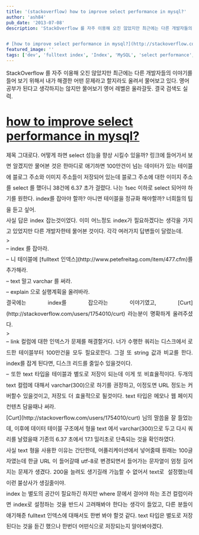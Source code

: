 ```yaml
---
title: '(stackoverflow) how to improve select performance in mysql?'
author: 'ash84'
pub_date: '2013-07-08'
description: 'StackOverflow 를 자주 이용해 오진 않았지만 최근에는 다른 개발자들의 이야기를 들어 보기 위해서 내가 해결한 어떤 문제라고 할지라도 올려서 물어보고 있다. 영어 공부가 된다고 생각하지는 않지만 물어보기 영어 레벨은 올라갈듯. 결국 검색도 실력. 


# [how to improve select performance in mysql?](http://stackoverflow.com/ques'
featured_image: ''
tags: ['dev', 'fulltext index', 'Index', 'MySQL', 'select performance', 'stackoverflow', 'text type', 'varchar']
---
```



<span style="font-size: 11pt;">StackOverflow 를 자주 이용해 오진 않았지만 최근에는 다른 개발자들의 이야기를 들어 보기 위해서 내가 해결한 어떤 문제라고 할지라도 올려서 물어보고 있다. 영어 공부가 된다고 생각하지는 않지만 물어보기 영어 레벨은 올라갈듯. 결국 검색도 실력. </span>


# [<span style="font-size: 24pt;">how to improve select performance in mysql?</span>](http://stackoverflow.com/questions/17513090/how-to-improve-select-performance-in-mysql)

<div style="text-align: justify; line-height: 2;"></div><div style="text-align: justify; line-height: 2;"><span style="font-size: 11pt;">제목 그대로다. 어떻게 하면 select 성능을 향상 시킬수 있을까? 링크에 들어가서 보면 알겠지만 물어본 것은 한마디로 애기하면 100만건이 넘는 데이터가 있는 테이블에 블로그 주소와 이미지 주소들이 저장되어 있는데 블로그 주소에 대한 이미지 주소를 select 를 했더니 38건에 6.37 초가 걸렸다. 나는 1sec 이하로 select 되어야 하기를 원한다. index를 잡아야 할까? 아니면 테이블을 정규화 해야할까? 너희들의 팁을 듣고 싶어. </span></div><div style="text-align: justify; line-height: 2;"></div><div style="text-align: justify; line-height: 2;"></div><div style="text-align: justify; line-height: 2;"><span style="font-size: 11pt;">사실 답은 index 잡는것이었다. 이미 어느정도 index가 필요하겠다는 생각을 가지고 있었지만 다른 개발자한테 물어본 것이다. 각각 여러가지 답변들이 달렸는데. </span></div><div style="text-align: justify; line-height: 2;"></div>> <div style="text-align: justify; line-height: 2;"><span style="font-size: 11pt;">– index 를 잡아라. </span></div><div style="text-align: justify; line-height: 2;"><span style="font-size: 11pt;">– 니 테이블에 [fulltext 인덱스](http://www.petefreitag.com/item/477.cfm)를 추가해라. </span></div><div style="text-align: justify; line-height: 2;"><span style="font-size: 11pt;">– text 말고 varchar 를 써라. </span></div><div style="text-align: justify; line-height: 2;"><span style="font-size: 11pt;">– explain 으로 실행계획을 올려바라. </span></div>

<div style="text-align: justify; line-height: 2;"></div><div style="text-align: justify; line-height: 2;"></div><div style="text-align: justify; line-height: 2;"></div><div style="text-align: justify; line-height: 2;"><span style="font-size: 11pt;">결국에는 index를 잡으라는 이야기였고, [Curt](http://stackoverflow.com/users/1754010/curt) 라는분이 명확하게 올려주셨다. </span></div><div style="text-align: justify; line-height: 2;"></div>> <div style="text-align: justify; line-height: 2;"><span style="font-size: 11pt;">– link 컬럼에 대한 인덱스가 문제를 해결할거다. 너가 수행한 쿼리는 디스크에서 로드한 테이블부터 100만건을 모두 필요로한다. 그걸 또 string 값과 비교를 한다. index를 잡게 된다면, 디스크 리드를 줄일수 있을것이다. </span></div><div style="text-align: justify; line-height: 2;"></div><div style="text-align: justify; line-height: 2;"><span style="font-size: 11pt;">– 또한 text 타입을 테이블과 별도로 저장이 되는데 이게 또 비효율적이다. 두개의 text 컬럼에 대해서 varchar(300)으로 하기를 권장하고, 이정도면 URL 정도는 커버할수 있을것이고, 저장도 더 효율적으로 될것이다. text 타입은 메모나 웹 페이지 컨텐츠 담을때나 써라. </span></div>

<div style="text-align: justify; line-height: 2;"></div><div style="text-align: justify; line-height: 2;"></div><div style="text-align: justify; line-height: 2;"><span style="font-size: 11pt;">[Curt](http://stackoverflow.com/users/1754010/curt) 님의 말씀을 잘 들었는데, 이후에 데이터 테이블 구조에서 형을 text 에서 varchar(300)으로 두고 다시 쿼리를 날렸을때 기존의 6.37 초에서 17.1 밀리초로 단축되는 것을 확인하였다. </span></div><div style="text-align: justify; line-height: 2;"></div><div style="text-align: justify; line-height: 2;"><span style="font-size: 11pt;">사실 text 형을 사용한 이유는 간단한데, 어플리케이션에서 넣어줄때 원래는 100글자였는데 한글 URL 이 들어갈때 utf-8로 변경되면서 들어가는 문자열이 엄청 길어지는 문제가 생겼다. 200을 늘려도 생기길래 가늠할 수 없어서 text로  설정했는데 이런 불상사가 생길줄이야. </span></div><div style="text-align: justify; line-height: 2;"></div><div style="text-align: justify; line-height: 2;"><span style="font-size: 11pt;">index 는 별도의 공간이 필요하긴 하지만 where 문에서 걸어야 하는 조건 컬럼이라면 index로 설정하는 것을 반드시 고려해봐야 한다는 생각이 들었고, 다른 분들이 애기해준 fulltext 인덱스에 대해서도 한번 봐야 할것 같다. text 타입은 별도로 저장된다는 것을 듣긴 했으나 한번더 어떤식으로 저장되는지 알아봐야겠다. </span></div><div style="text-align: justify; line-height: 2;"></div><div style="text-align: justify; line-height: 2;"></div><div style="text-align: justify; line-height: 2;"></div>

